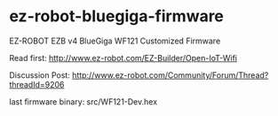 # ez-robot-bluegiga-firmware
EZ-ROBOT EZB v4 BlueGiga WF121 Customized Firmware

Read first:
http://www.ez-robot.com/EZ-Builder/Open-IoT-Wifi

Discussion Post:
http://www.ez-robot.com/Community/Forum/Thread?threadId=9206

last firmware binary:
src/WF121-Dev.hex
